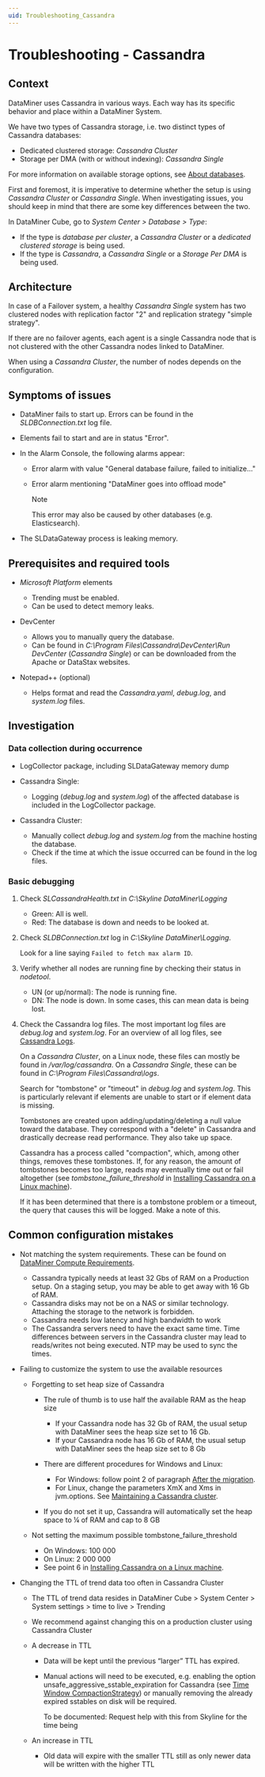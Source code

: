 ```yaml
---
uid: Troubleshooting_Cassandra
---
```


# Troubleshooting - Cassandra

## Context

DataMiner uses Cassandra in various ways. Each way has its specific behavior and place within a DataMiner System.

We have two types of Cassandra storage, i.e. two distinct types of Cassandra databases:

- Dedicated clustered storage: *Cassandra Cluster*
- Storage per DMA (with or without indexing): *Cassandra Single*

For more information on available storage options, see [About databases](xref:Databases_about).

First and foremost, it is imperative to determine whether the setup is using *Cassandra Cluster* or *Cassandra Single*. When investigating issues, you should keep in mind that there are some key differences between the two.

In DataMiner Cube, go to *System Center > Database > Type*:

- If the type is *database per cluster*, a *Cassandra Cluster* or a *dedicated clustered storage* is being used.
- If the type is *Cassandra*, a *Cassandra Single* or a *Storage Per DMA* is being used.

## Architecture

In case of a Failover system, a healthy *Cassandra Single* system has two clustered nodes with replication factor "2" and replication strategy "simple strategy".

If there are no failover agents, each agent is a single Cassandra node that is not clustered with the other Cassandra nodes linked to DataMiner.

When using a *Cassandra Cluster*, the number of nodes depends on the configuration.

## Symptoms of issues

- DataMiner fails to start up. Errors can be found in the *SLDBConnection.txt* log file.

- Elements fail to start and are in status "Error".

- In the Alarm Console, the following alarms appear:

  - Error alarm with value "General database failure, failed to initialize..."
  - Error alarm mentioning "DataMiner goes into offload mode"

    > [!NOTE]
    > This error may also be caused by other databases (e.g. Elasticsearch).

- The SLDataGateway process is leaking memory.

## Prerequisites and required tools

- *Microsoft Platform* elements

  - Trending must be enabled.
  - Can be used to detect memory leaks.

- DevCenter

  - Allows you to manually query the database.
  - Can be found in *C:\\Program Files\\Cassandra\\DevCenter\\Run DevCenter* (*Cassandra Single*) or can be downloaded from the Apache or DataStax websites.

- Notepad++ (optional)

  - Helps format and read the *Cassandra.yaml*, *debug.log*, and *system.log* files.

## Investigation

### Data collection during occurrence

- LogCollector package, including SLDataGateway memory dump

- Cassandra Single:

  - Logging (*debug.log* and *system.log*) of the affected database is included in the LogCollector package.

- Cassandra Cluster:

  - Manually collect *debug.log* and *system.log* from the machine hosting the database.
  - Check if the time at which the issue occurred can be found in the log files.

### Basic debugging

1. Check *SLCassandraHealth.txt* in *C:\\Skyline DataMiner\\Logging*

   - Green: All is well.
   - Red: The database is down and needs to be looked at.

1. Check *SLDBConnection.txt* log in *C:\\Skyline DataMiner\\Logging*.

   Look for a line saying `Failed to fetch max alarm ID`.

1. Verify whether all nodes are running fine by checking their status in *nodetool*.

   - UN (or up/normal): The node is running fine.
   - DN: The node is down. In some cases, this can mean data is being lost.

1. Check the Cassandra log files. The most important log files are *debug.log* and *system.log*. For an overview of all log files, see [Cassandra Logs](https://cassandra.apache.org/doc/latest/cassandra/troubleshooting/reading_logs.html).

   On a *Cassandra Cluster*, on a Linux node, these files can mostly be found in */var/log/cassandra*. On a *Cassandra Single*, these can be found in *C:\Program Files\Cassandra\logs*.

   Search for "tombstone" or "timeout" in *debug.log* and *system.log*. This is particularly relevant if elements are unable to start or if element data is missing.

   Tombstones are created upon adding/updating/deleting a null value toward the database. They correspond with a "delete" in Cassandra and drastically decrease read performance. They also take up space.

   Cassandra has a process called "compaction", which, among other things, removes these tombstones. If, for any reason, the amount of tombstones becomes too large, reads may eventually time out or fail altogether (see *tombstone_failure_threshold* in [Installing Cassandra on a Linux machine](xref:Installing_Cassandra)).

   If it has been determined that there is a tombstone problem or a timeout, the query that causes this will be logged. Make a note of this.

## Common configuration mistakes

- Not matching the system requirements. These can be found on [DataMiner Compute Requirements](xref:DataMiner_Compute_Requirements).

  - Cassandra typically needs at least 32 Gbs of RAM on a Production setup. On a staging setup, you may be able to get away with 16 Gb of RAM.
  - Cassandra disks may not be on a NAS or similar technology. Attaching the storage to the network is forbidden.
  - Cassandra needs low latency and high bandwidth to work
  - The Cassandra servers need to have the exact same time. Time differences between servers in the Cassandra cluster may lead to reads/writes not being executed. NTP may be used to sync the times.

- Failing to customize the system to use the available resources

  - Forgetting to set heap size of Cassandra
  
    - The rule of thumb is to use half the available RAM as the heap size

      - If your Cassandra node has 32 Gb of RAM, the usual setup with DataMiner sees the heap size set to 16 Gb.
      - If your Cassandra node has 16 Gb of RAM, the usual setup with DataMiner sees the heap size set to 8 Gb

    - There are different procedures for Windows and Linux:

      - For Windows: follow point 2 of paragraph [After the migration](xref:Migrating_the_general_database_to_Cassandra#after-the-migration).
      - For Linux, change the parameters XmX and Xms in jvm.options. See [Maintaining a Cassandra cluster](xref:Maintain_Cassandra_Cluster#setting-the-heap-space).

    - If you do not set it up, Cassandra will automatically set the heap space to ¼ of RAM and cap to 8 GB
  
  - Not setting the maximum possible tombstone_failure_threshold
  
    - On Windows: 100 000
    - On Linux: 2 000 000
    - See point 6 in [Installing Cassandra on a Linux machine](xref:Installing_Cassandra).

- Changing the TTL of trend data too often in Cassandra Cluster

  - The TTL of trend data resides in DataMiner Cube > System Center > System settings > time to live > Trending
  - We recommend against changing this on a production cluster using Cassandra Cluster
  - A decrease in TTL

    - Data will be kept until the previous “larger” TTL has expired.
    - Manual actions will need to be executed, e.g. enabling the option unsafe_aggressive_sstable_expiration for Cassandra (see [Time Window CompactionStrategy](https://cassandra.apache.org/doc/stable/cassandra/operating/compaction/twcs.html)) or manually removing the already expired sstables on disk will be required.

      To be documented: Request help with this from Skyline for the time being

  - An increase in TTL

    - Old data will expire with the smaller TTL still as only newer data will be written with the higher TTL
